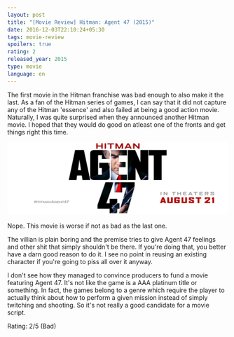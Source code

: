```yaml
---
layout: post
title: "[Movie Review] Hitman: Agent 47 (2015)"
date: 2016-12-03T22:10:24+05:30
tags: movie-review
spoilers: true
rating: 2
released_year: 2015
type: movie
language: en
---
```


The first movie in the Hitman franchise was bad enough to also make it the last.
As a fan of the Hitman series of games, I can say that it did not capture any of the Hitman 'essence' and also failed at being a good action movie.
Naturally, I was quite surprised when they announced another Hitman movie.
I hoped that they would do good on atleast one of the fronts and get things right this time.

![Hitman: Agent 47 (2015)](/img/movie-poster-hitman-agent-47-2015.jpg 'Hitman: Agent 47 (2015)')

Nope.
This movie is worse if not as bad as the last one.

The villian is plain boring and the premise tries to give Agent 47 feelings and other shit that simply shouldn't be there.
If you're doing that, you better have a darn good reason to do it.
I see no point in reusing an existing character if you're going to piss all over it anyway.

I don't see how they managed to convince producers to fund a movie featuring Agent 47.
It's not like the game is a AAA platinum title or something.
In fact, the games belong to a genre which require the player to actually think about how to perform a given mission instead of simply twitching and shooting.
So it's not really a good candidate for a movie script.

Rating: 2/5 (Bad)
